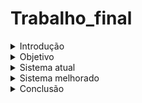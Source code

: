 # Trabalho_final

<details>

<summary>Introdução</summary>
  
  Texto

</details>

<details>

<summary>Objetivo</summary>
  
  Texto
  
  <details>
    <summary>Objetivo Geral</summary>
    
    Texto
    
  </details>
  
  <details>
    <summary>Objetivo Específicos</summary>
    
    Texto
    
  </details>

</details>

<details>

<summary>Sistema atual</summary>
  
  <details>
    <summary>Dados</summary>
    
    1. Power BI
    
    Texto
    
    2. Fluxograma de negócio
    
    Texto
    
  </details>

</details>

<details>

<summary>Sistema melhorado</summary>

</details>

<details>

<summary>Conclusão</summary>

</details>
